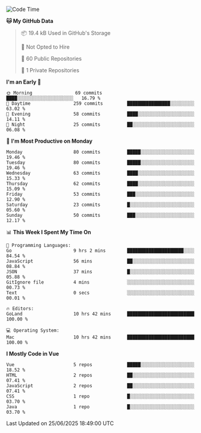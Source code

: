 <!--START_SECTION:waka-->
![Code Time](http://img.shields.io/badge/Code%20Time-1%2C456%20hrs-blue)

**🐱 My GitHub Data** 

> 📦 19.4 kB Used in GitHub's Storage 
 > 
> 🚫 Not Opted to Hire
 > 
> 📜 60 Public Repositories 
 > 
> 🔑 1 Private Repositories 
 > 
**I'm an Early 🐤** 

```text
🌞 Morning                69 commits          ████░░░░░░░░░░░░░░░░░░░░░   16.79 % 
🌆 Daytime                259 commits         ████████████████░░░░░░░░░   63.02 % 
🌃 Evening                58 commits          ████░░░░░░░░░░░░░░░░░░░░░   14.11 % 
🌙 Night                  25 commits          ██░░░░░░░░░░░░░░░░░░░░░░░   06.08 % 
```
📅 **I'm Most Productive on Monday** 

```text
Monday                   80 commits          █████░░░░░░░░░░░░░░░░░░░░   19.46 % 
Tuesday                  80 commits          █████░░░░░░░░░░░░░░░░░░░░   19.46 % 
Wednesday                63 commits          ████░░░░░░░░░░░░░░░░░░░░░   15.33 % 
Thursday                 62 commits          ████░░░░░░░░░░░░░░░░░░░░░   15.09 % 
Friday                   53 commits          ███░░░░░░░░░░░░░░░░░░░░░░   12.90 % 
Saturday                 23 commits          █░░░░░░░░░░░░░░░░░░░░░░░░   05.60 % 
Sunday                   50 commits          ███░░░░░░░░░░░░░░░░░░░░░░   12.17 % 
```


📊 **This Week I Spent My Time On** 

```text
💬 Programming Languages: 
Go                       9 hrs 2 mins        █████████████████████░░░░   84.54 % 
JavaScript               56 mins             ██░░░░░░░░░░░░░░░░░░░░░░░   08.84 % 
JSON                     37 mins             █░░░░░░░░░░░░░░░░░░░░░░░░   05.88 % 
GitIgnore file           4 mins              ░░░░░░░░░░░░░░░░░░░░░░░░░   00.73 % 
Text                     0 secs              ░░░░░░░░░░░░░░░░░░░░░░░░░   00.01 % 

🔥 Editors: 
GoLand                   10 hrs 42 mins      █████████████████████████   100.00 % 

💻 Operating System: 
Mac                      10 hrs 42 mins      █████████████████████████   100.00 % 
```

**I Mostly Code in Vue** 

```text
Vue                      5 repos             █████░░░░░░░░░░░░░░░░░░░░   18.52 % 
HTML                     2 repos             ██░░░░░░░░░░░░░░░░░░░░░░░   07.41 % 
JavaScript               2 repos             ██░░░░░░░░░░░░░░░░░░░░░░░   07.41 % 
CSS                      1 repo              █░░░░░░░░░░░░░░░░░░░░░░░░   03.70 % 
Java                     1 repo              █░░░░░░░░░░░░░░░░░░░░░░░░   03.70 % 
```




 Last Updated on 25/06/2025 18:49:00 UTC
<!--END_SECTION:waka-->
